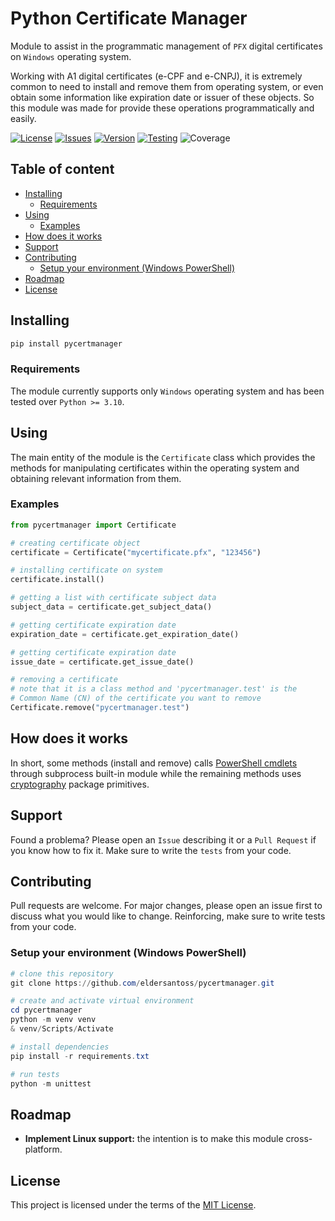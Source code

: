 # Python Certificate Manager

Module to assist in the programmatic management of `PFX` digital certificates on
`Windows` operating system.

Working with A1 digital certificates (e-CPF and e-CNPJ), it is extremely common
to need to install and remove them from operating system, or even obtain some
information like expiration date or issuer of these objects. So this module
was made for provide these operations programmatically and easily.

[![License](https://img.shields.io/github/license/eldersantoss/pycertmanager)](https://github.com/eldersantoss/pycertmanager/blob/main/LICENSE)
[![Issues](https://img.shields.io/github/issues/eldersantoss/pycertmanager)](https://github.com/eldersantoss/pycertmanager/issues)
[![Version](https://img.shields.io/pypi/v/pycertmanager)](https://pypi.org/project/pycertmanager/)
[![Testing](https://github.com/eldersantoss/pycertmanager/actions/workflows/testing.yml/badge.svg)](https://github.com/eldersantoss/pycertmanager/actions/workflows/testing.yml)
![Coverage](https://img.shields.io/endpoint?url=https://gist.githubusercontent.com/eldersantoss/c26a50f51f846509ef4ca4ab5c37909b/raw/coverage.json)

## Table of content

* [Installing](#installing)
    * [Requirements](#requirements)
* [Using](#using)
    * [Examples](#examples)
* [How does it works](#how-does-it-works)
* [Support](#support)
* [Contributing](#contributing)
    * [Setup your environment (Windows PowerShell)](#setup-your-environment-windows-powershell)
* [Roadmap](#roadmap)
* [License](#license)


## Installing

```powershell
pip install pycertmanager
```

### Requirements

The module currently supports only `Windows` operating system and has been tested over `Python >= 3.10`.


## Using

The main entity of the module is the `Certificate` class which provides the
methods for manipulating certificates within the operating system and
obtaining relevant information from them.

### Examples

```python
from pycertmanager import Certificate

# creating certificate object
certificate = Certificate("mycertificate.pfx", "123456")

# installing certificate on system
certificate.install()

# getting a list with certificate subject data
subject_data = certificate.get_subject_data()

# getting certificate expiration date
expiration_date = certificate.get_expiration_date()

# getting certificate expiration date
issue_date = certificate.get_issue_date()

# removing a certificate
# note that it is a class method and 'pycertmanager.test' is the
# Common Name (CN) of the certificate you want to remove
Certificate.remove("pycertmanager.test")
```

## How does it works

In short, some methods (install and remove) calls
[PowerShell cmdlets](https://learn.microsoft.com/en-us/powershell/module/pki/)
through subprocess built-in module while the remaining methods uses
[cryptography](https://github.com/pyca/cryptography) package primitives.

## Support

Found a problema? Please open an `Issue` describing it or a `Pull Request` if
you know how to fix it. Make sure to write the `tests` from your code.

## Contributing

Pull requests are welcome. For major changes, please open an issue first to
discuss what you would like to change. Reinforcing, make sure to write tests from your code.

### Setup your environment (Windows PowerShell)

```powershell
# clone this repository
git clone https://github.com/eldersantoss/pycertmanager.git

# create and activate virtual environment
cd pycertmanager
python -m venv venv
& venv/Scripts/Activate

# install dependencies
pip install -r requirements.txt

# run tests
python -m unittest
```

## Roadmap

* **Implement Linux support:** the intention is to make this module
cross-platform. 

## License

This project is licensed under the terms of the [MIT License](https://github.com/eldersantoss/pycertmanager/blob/main/LICENSE).
